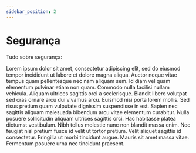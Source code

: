 ```yaml
---
sidebar_position: 2
---
```


# Segurança

Tudo sobre segurança:

Lorem ipsum dolor sit amet, consectetur adipiscing elit, sed do eiusmod tempor incididunt ut labore et dolore magna aliqua. Auctor neque vitae tempus quam pellentesque nec nam aliquam sem. Id diam vel quam elementum pulvinar etiam non quam. Commodo nulla facilisi nullam vehicula. Aliquam ultrices sagittis orci a scelerisque. Blandit libero volutpat sed cras ornare arcu dui vivamus arcu. Euismod nisi porta lorem mollis. Sed risus pretium quam vulputate dignissim suspendisse in est. Sapien nec sagittis aliquam malesuada bibendum arcu vitae elementum curabitur. Nulla posuere sollicitudin aliquam ultrices sagittis orci. Hac habitasse platea dictumst vestibulum. Nibh tellus molestie nunc non blandit massa enim. Nec feugiat nisl pretium fusce id velit ut tortor pretium. Velit aliquet sagittis id consectetur. Fringilla ut morbi tincidunt augue. Mauris sit amet massa vitae. Fermentum posuere urna nec tincidunt praesent.